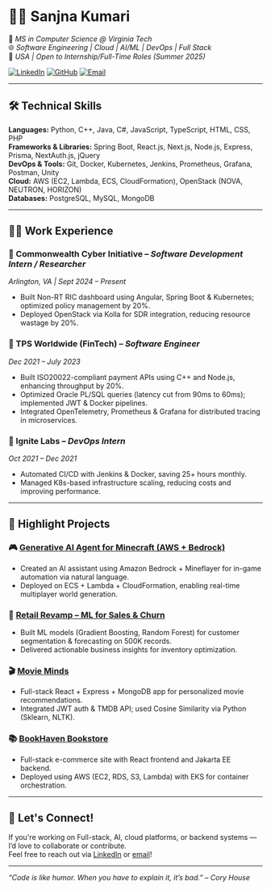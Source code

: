 # 👩‍💻 Sanjna Kumari

🚀 *MS in Computer Science @ Virginia Tech*  
🌐 *Software Engineering | Cloud | AI/ML | DevOps | Full Stack*  
📍 *USA | Open to Internship/Full-Time Roles (Summer 2025)*

[![LinkedIn](https://img.shields.io/badge/LinkedIn-blue?style=flat&logo=linkedin)](https://www.linkedin.com/in/sanjnakumari)
[![GitHub](https://img.shields.io/badge/GitHub-%2312100E.svg?style=flat&logo=github&logoColor=white)](https://github.com/SanjnaKumari)
[![Email](https://img.shields.io/badge/Email-sanjnak@vt.edu-blue)](mailto:sanjnak@vt.edu)

---

## 🛠️ Technical Skills

**Languages:** Python, C++, Java, C#, JavaScript, TypeScript, HTML, CSS, PHP  
**Frameworks & Libraries:** Spring Boot, React.js, Next.js, Node.js, Express, Prisma, NextAuth.js, jQuery  
**DevOps & Tools:** Git, Docker, Kubernetes, Jenkins, Prometheus, Grafana, Postman, Unity  
**Cloud:** AWS (EC2, Lambda, ECS, CloudFormation), OpenStack (NOVA, NEUTRON, HORIZON)  
**Databases:** PostgreSQL, MySQL, MongoDB

---

## 🧑‍💻 Work Experience

### 🔹 Commonwealth Cyber Initiative – *Software Development Intern / Researcher*  
*Arlington, VA | Sept 2024 – Present*  
- Built Non-RT RIC dashboard using Angular, Spring Boot & Kubernetes; optimized policy management by 20%.  
- Deployed OpenStack via Kolla for SDR integration, reducing resource wastage by 20%.

### 🔹 TPS Worldwide (FinTech) – *Software Engineer*  
*Dec 2021 – July 2023*  
- Built ISO20022-compliant payment APIs using C++ and Node.js, enhancing throughput by 20%.  
- Optimized Oracle PL/SQL queries (latency cut from 90ms to 60ms); implemented JWT & Docker pipelines.  
- Integrated OpenTelemetry, Prometheus & Grafana for distributed tracing in microservices.

### 🔹 Ignite Labs – *DevOps Intern*  
*Oct 2021 – Dec 2021*  
- Automated CI/CD with Jenkins & Docker, saving 25+ hours monthly.  
- Managed K8s-based infrastructure scaling, reducing costs and improving performance.

---

## 🌟 Highlight Projects

### 🎮 [Generative AI Agent for Minecraft (AWS + Bedrock)](https://github.com/SanjnaKumari/Generative-AI-Agents-for-Minecraft-Automating-Creative-World-Tasks-with-Amazon-Bedrock)
- Created an AI assistant using Amazon Bedrock + Mineflayer for in-game automation via natural language.  
- Deployed on ECS + Lambda + CloudFormation, enabling real-time multiplayer world generation.

### 🛒 [Retail Revamp – ML for Sales & Churn](https://github.com/SanjnaKumari/Retail-Revamp-Customer-Segmentation-and-Sales-Prediction)
- Built ML models (Gradient Boosting, Random Forest) for customer segmentation & forecasting on 500K records.  
- Delivered actionable business insights for inventory optimization.

### 🎬 [Movie Minds](https://github.com/SanjnaKumari/MovieMinds)
- Full-stack React + Express + MongoDB app for personalized movie recommendations.  
- Integrated JWT auth & TMDB API; used Cosine Similarity via Python (Sklearn, NLTK).

### 📚 [BookHaven Bookstore](https://github.com/SanjnaKumari/BookHaven-Bookstore)
- Full-stack e-commerce site with React frontend and Jakarta EE backend.  
- Deployed using AWS (EC2, RDS, S3, Lambda) with EKS for container orchestration.

---

## 📌 Let's Connect!
If you're working on Full-stack, AI, cloud platforms, or backend systems — I’d love to collaborate or contribute.  
Feel free to reach out via [LinkedIn](https://www.linkedin.com/in/sanjnakumari) or [email](mailto:sanjnak@vt.edu)!

---

_“Code is like humor. When you have to explain it, it’s bad.” – Cory House_

